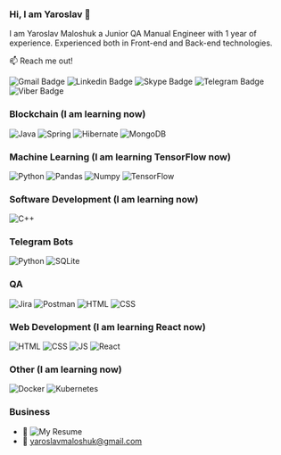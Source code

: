 ### Hi, I am Yaroslav 👋

I am Yaroslav Maloshuk a Junior QA Manual Engineer with 1 year of experience. Experienced both in Front-end and Back-end technologies. 

📫 Reach me out!

![Gmail Badge](https://img.shields.io/badge/Gmail-EA4335?style=for-the-badge&logo=gmail&logoColor=EA4335&labelColor=black&color=EA4335)
![Linkedin Badge](https://img.shields.io/badge/Linkedin-0A66C2?style=for-the-badge&logo=linkedin&logoColor=0A66C2&labelColor=black&color=0A66C2)
![Skype Badge](https://img.shields.io/badge/Skype-00AFF0?style=for-the-badge&logo=skype&logoColor=00AFF0&labelColor=black&color=00AFF0)
![Telegram Badge](https://img.shields.io/badge/Telegram-26A5E4?style=for-the-badge&logo=telegram&logoColor=26A5E4&labelColor=black&color=26A5E4) 
![Viber Badge](https://img.shields.io/badge/Viber-7360F2?style=for-the-badge&logo=viber&logoColor=7360F2&labelColor=black&color=7360F2)

### Blockchain (I am learning now)
![Java](https://img.shields.io/badge/Java-orange?style=for-the-badge&logo=openjdk&logoColor=orange&labelColor=black&color=orange)
![Spring](https://img.shields.io/badge/spring-6DB33F?style=for-the-badge&logo=spring&logoColor=6DB33F&labelColor=black&color=6DB33F)
![Hibernate](https://img.shields.io/badge/Hibernate-59666C?style=for-the-badge&logo=Hibernate&logoColor=59666C&labelColor=black&color=59666C)
![MongoDB](https://img.shields.io/badge/MongoDB-47A248?style=for-the-badge&logo=mongodb&logoColor=47A248&labelColor=black&color=47A248)
### Machine Learning (I am learning TensorFlow now)
![Python](https://img.shields.io/badge/Python-yellow?style=for-the-badge&logo=python&logoColor=yellow&labelColor=black&color=yellow)
![Pandas](https://img.shields.io/badge/Pandas-150458?style=for-the-badge&logo=Pandas&logoColor=white&labelColor=black&color=150458)
![Numpy](https://img.shields.io/badge/Numpy-013243?style=for-the-badge&logo=Numpy&logoColor=white&labelColor=black&color=013243)
![TensorFlow](https://img.shields.io/badge/TensorFlow-orange?style=for-the-badge&logo=TensorFlow&logoColor=%23FF6F00&labelColor=black&color=%23FF6F00)
### Software Development (I am learning now)
![C++](https://img.shields.io/badge/C++-00599C?style=for-the-badge&logo=C%2B%2B&logoColor=00599C&labelColor=black&color=00599C)
### Telegram Bots
![Python](https://img.shields.io/badge/Python-yellow?style=for-the-badge&logo=python&logoColor=yellow&labelColor=black&color=yellow)
![SQLite](https://img.shields.io/badge/sqlite-003B57?style=for-the-badge&logo=sqlite&logoColor=003B57&labelColor=black&color=003B57)
### QA
![Jira](https://img.shields.io/badge/Jira-0052CC?style=for-the-badge&logo=jira&logoColor=0052CC&labelColor=black&color=0052CC)
![Postman](https://img.shields.io/badge/Postman-FF6C37?style=for-the-badge&logo=postman&logoColor=FF6C37&labelColor=black&color=FF6C37)
![HTML](https://img.shields.io/badge/HTML-orange?style=for-the-badge&logo=Html5&logoColor=%23E34F26&labelColor=black&color=%23E34F26)
![CSS](https://img.shields.io/badge/CSS-blue?style=for-the-badge&logo=css3&logoColor=%231572B6&labelColor=black&color=%231572B6)
### Web Development (I am learning React now)
![HTML](https://img.shields.io/badge/HTML-orange?style=for-the-badge&logo=Html5&logoColor=%23E34F26&labelColor=black&color=%23E34F26)
![CSS](https://img.shields.io/badge/CSS-blue?style=for-the-badge&logo=css3&logoColor=%231572B6&labelColor=black&color=%231572B6)
![JS](https://img.shields.io/badge/JavaScript-yellow?style=for-the-badge&logo=JavaScript&logoColor=%23F7DF1E&labelColor=black&color=%23F7DF1E)
![React](https://img.shields.io/badge/React-61DAFB?style=for-the-badge&logo=react&logoColor=61DAFB&labelColor=black&color=61DAFB)
### Other (I am learning now)
![Docker](https://img.shields.io/badge/Docker-2496ED?style=for-the-badge&logo=docker&logoColor=2496ED&labelColor=black&color=2496ED)
![Kubernetes](https://img.shields.io/badge/Kubernetes-326CE5?style=for-the-badge&logo=docker&logoColor=326CE5&labelColor=black&color=326CE5)
### Business
- 📎 ![My Resume](https://docs.google.com/document/d/1GdjO9rfawxx1dXq9qXfEKiLFHpBbTpFyCZK393zdYYg/edit?usp=sharing)
- 📧 yaroslavmaloshuk@gmail.com
  

